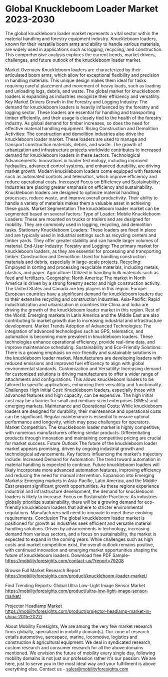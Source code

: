 # Global Knuckleboom Loader Market 2023-2030
The global knuckleboom loader market represents a vital sector within the material handling and forestry equipment industry. Knuckleboom loaders, known for their versatile boom arms and ability to handle various materials, are widely used in applications such as logging, recycling, and construction. This comprehensive analysis explores the current trends, market drivers, challenges, and future outlook of the knuckleboom loader market.

Market Overview
Knuckleboom loaders are characterized by their articulated boom arms, which allow for exceptional flexibility and precision in handling materials. This unique design makes them ideal for tasks requiring careful placement and movement of heavy loads, such as loading and unloading logs, debris, and waste. The global market for knuckleboom loaders is expanding as industries recognize their efficiency and versatility.
Key Market Drivers
Growth in the Forestry and Logging Industry: The demand for knuckleboom loaders is heavily influenced by the forestry and logging sector. These loaders are essential for handling and transporting timber efficiently, and their usage is closely tied to the health of the forestry industry. As global demand for timber increases, so does the need for effective material handling equipment.
Rising Construction and Demolition Activities: The construction and demolition industries also drive the knuckleboom loader market. These loaders are used to manage and transport construction materials, debris, and waste. The growth of urbanization and infrastructure projects worldwide contributes to increased demand for knuckleboom loaders in these sectors.
Technological Advancements: Innovations in loader technology, including improved hydraulics, advanced control systems, and enhanced durability, are driving market growth. Modern knuckleboom loaders come equipped with features such as automated controls and telematics, which improve efficiency and reduce operational costs.
Increased Focus on Efficiency and Sustainability: Industries are placing greater emphasis on efficiency and sustainability. Knuckleboom loaders are designed to optimize material handling processes, reduce waste, and improve overall productivity. Their ability to handle a variety of materials makes them a valuable asset in achieving these goals.
Market Segmentation
The knuckleboom loader market can be segmented based on several factors:
Type of Loader:
Mobile Knuckleboom Loaders: These are mounted on trucks or trailers and are designed for mobility. They are commonly used in logging, recycling, and demolition tasks.
Stationary Knuckleboom Loaders: These loaders are fixed in place and are typically used in industrial settings such as recycling centers and timber yards. They offer greater stability and can handle larger volumes of material.
End-User Industry:
Forestry and Logging: The primary market for knuckleboom loaders, as they are essential for processing and transporting timber.
Construction and Demolition: Used for handling construction materials and debris, especially in large-scale projects.
Recycling: Employed in sorting and processing recyclable materials, including metals, plastics, and paper.
Agriculture: Utilized in handling bulk materials such as feed and fertilizers.
Geography:
North America: The market in North America is driven by a strong forestry sector and high construction activity. The United States and Canada are key players in this region.
Europe: European countries have a significant demand for knuckleboom loaders due to their extensive recycling and construction industries.
Asia-Pacific: Rapid industrialization and urbanization in countries like China and India are driving the growth of the knuckleboom loader market in this region.
Rest of the World: Emerging markets in Latin America and the Middle East are also contributing to market growth due to increasing industrial and infrastructure development.
Market Trends
Adoption of Advanced Technologies: The integration of advanced technologies such as GPS, telematics, and automation is becoming more prevalent in knuckleboom loaders. These technologies enhance operational efficiency, provide real-time data, and improve maintenance scheduling.
Sustainability and Eco-Friendly Solutions: There is a growing emphasis on eco-friendly and sustainable solutions in the knuckleboom loader market. Manufacturers are developing loaders with reduced emissions and improved fuel efficiency to align with global environmental standards.
Customization and Versatility: Increasing demand for customized solutions is driving manufacturers to offer a wider range of attachments and configurations. This allows knuckleboom loaders to be tailored to specific applications, enhancing their versatility and functionality.
Challenges
High Initial Cost: Knuckleboom loaders, especially those with advanced features and high capacity, can be expensive. The high initial cost may be a barrier for small and medium-sized enterprises (SMEs) and emerging markets.
Maintenance and Operational Costs: While knuckleboom loaders are designed for durability, their maintenance and operational costs can be significant. Regular maintenance is essential to ensure optimal performance and longevity, which may pose challenges for operators.
Market Competition: The knuckleboom loader market is highly competitive, with numerous manufacturers offering similar products. Differentiating products through innovation and maintaining competitive pricing are crucial for market success.
Future Outlook
The future of the knuckleboom loader market appears promising, driven by ongoing industrial growth and technological advancements. Key factors influencing the market's trajectory include:
Increased Demand for Automation: The trend toward automation in material handling is expected to continue. Future knuckleboom loaders will likely incorporate more advanced automation features, improving efficiency and reducing the need for manual intervention.
Expansion into Emerging Markets: Emerging markets in Asia-Pacific, Latin America, and the Middle East present significant growth opportunities. As these regions experience industrial and infrastructure development, the demand for knuckleboom loaders is likely to increase.
Focus on Sustainable Practices: As industries globally prioritize sustainability, there will be a growing demand for eco-friendly knuckleboom loaders that adhere to stricter environmental regulations. Manufacturers will need to innovate to meet these evolving requirements.
Conclusion
The global knuckleboom loader market is positioned for growth as industries seek efficient and versatile material handling solutions. Driven by advancements in technology, increasing demand from various sectors, and a focus on sustainability, the market is expected to expand in the coming years. While challenges such as high costs and market competition exist, the overall outlook remains positive, with continued innovation and emerging market opportunities shaping the future of knuckleboom loaders.
Download free PDF Sample-https://mobilityforesights.com/contact-us/?report=79208



Browse Full Market Research Report 
https://mobilityforesights.com/product/knuckleboom-loader-market/


Find Trending Reports:
Global Ultra Low-Light Image Sensor Market
https://mobilityforesights.com/product/ultra-low-light-image-sensor-market/


Projector Headlamp Market
https://mobilityforesights.com/product/projector-headlamp-market-in-china-2015-2022/





About Mobility Foresights,
We are among the very few market research firms globally, specialized in mobility domain(s). Our zone of research entails automotive, aerospace, marine, locomotive, logistics and construction & agricultural equipment. We deal in syndicated research, custom research and consumer research for all the above domains mentioned.
We envision the future of mobility every single day, following mobility domains is not just our profession rather it's our passion. We are here, just to serve you in the most ideal way and your fulfillment is above everything else. Contact us -  sales@mobilityforesights.com 
